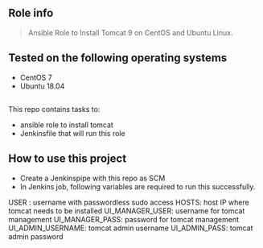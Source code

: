 ## Role info

> Ansible Role to Install Tomcat 9 on CentOS and Ubuntu Linux.


## Tested on the following operating systems

- CentOS 7
- Ubuntu 18.04


## 

This repo contains tasks to:

- ansible role to install tomcat
- Jenkinsfile that will run this role

## How to use this project

- Create a Jenkinspipe with this repo as SCM
- In Jenkins job, following variables are required to run this successfully.

USER : username with passwordless sudo access
HOSTS: host IP where tomcat needs to be installed
UI_MANAGER_USER: username for tomcat management
UI_MANAGER_PASS: password for tomcat management
UI_ADMIN_USERNAME: tomcat admin username
UI_ADMIN_PASS: tomcat admin password

